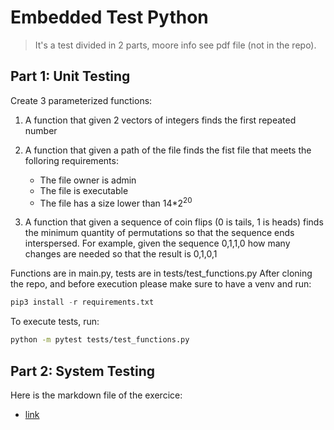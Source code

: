 # Embedded Test Python
> It's a test divided in 2 parts, moore info see pdf file (not in the repo). 
## Part 1: Unit Testing
Create 3 parameterized functions:
1. A function that given 2 vectors of integers finds the first repeated number
2. A function that given a path of the file finds the fist file that meets the folloring requirements:
   * The file owner is admin
   * The file is executable
   * The file has a size lower than 14*2<sup>20</sup>

3. A function that given a sequence of coin flips (0 is tails, 1 is heads) finds the
minimum quantity of permutations so that the sequence ends interspersed. For
example, given the sequence 0,1,1,0 how many changes are needed so that the
result is 0,1,0,1

Functions are in main.py, tests are in tests/test_functions.py
After cloning the repo, and before execution please make sure to have a venv and run:
```python
pip3 install -r requirements.txt
```
To execute tests, run:
```bash
python -m pytest tests/test_functions.py
```

## Part 2: System Testing
Here is the markdown file of the exercice:
* [link](https://github.com/jonathanAnguise/Embedded_Test_Python/blob/main/Part_2_System_testing.md)
